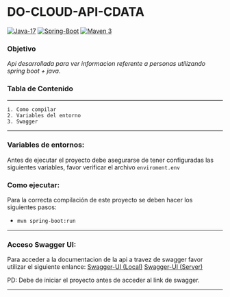 # DO-CLOUD-API-CDATA
[ ![Java-17](https://img.shields.io/badge/Java-17-red.svg?style=flat&logo=Java&logoColor=white)](https://www.azul.com/downloads/?version=java-21-lts&package=jdk#zulu)
[![Spring-Boot](https://img.shields.io/badge/Spring%20Boot-3.3.0-green.svg?style=flat&logo=Springt&logoColor=white)](https://spring.io/projects/spring-boot)
[![Maven 3](https://img.shields.io/badge/Maven-3.x-blue.svg?style=flat&logo=Maven&logoColor=white)](https://maven.apache.org/download.cgi)

### **Objetivo**

_Api desarrollada  para ver informacion referente a personas utilizando spring boot + java._

### Tabla de Contenido

________________________________________
`i. Como compilar` <br>
`2. Variables del entorno` <br>
`3. Swagger` <br>
________________________________________

### **Variables de entornos**:

Antes de ejecutar el proyecto debe asegurarse de tener configuradas las siguientes variables, favor verificar el archivo  `enviroment.env`


### **Como ejecutar**:

Para la correcta compilación de este proyecto se deben hacer los siguientes pasos:

- `mvn spring-boot:run`
_______________________________________

### **Acceso Swagger UI**:

Para acceder a la documentacion de la api a travez de swagger favor utilizar el siguiente enlance:
[Swagger-UI (Local)](http://localhost:8017/swagger-ui/index.html#/)
[Swagger-UI (Server)](https://bluecatch-103911ee0fea.herokuapp.com/swagger-ui/index.html#/)

PD: Debe de iniciar el proyecto antes de acceder al link de swagger.

________________________________________